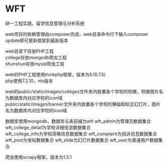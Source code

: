 # WFT

研一工程实践，留学信息管理与分析系统

web项目的依赖管理由composer完成，web目录命令行下输入composer update即可更新框架到最新版本

web目录下存放PHP工程   
college存放mongodb爬虫工程  
shunshun存放mysql爬虫工程 

web的PHP工程使用thinkphp框架，版本为5.1(LTS)  
php使用7.2.10，nts版本 
 
web的public/static/images/colleges文件夹内放置各个学校的校徽，校徽图片名为数据库内对应学校的icon域  
public/static/images/banner文件夹内放置各个学校的横幅和标志幻灯片，图片名为数据库内对应学校的icon域

数据库使用mongodb，数据库与表前缀为wft 
wft_admin为管理员数据集合   
wft_college_detail为学校详细信息数据集合  
wft_college_info为学校简略信息数据集合 
wft_complaint为投诉信息数据集合  
wft_post为发帖数据集合 
wft_slide为幻灯片数据集合 
wft_user为普通用户数据集合  

爬虫使用scrapy框架，版本为1.5.1

